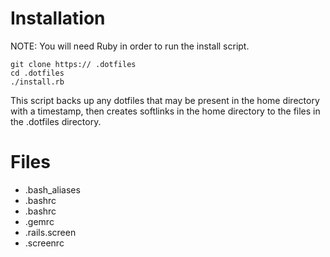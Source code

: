 # Installation

NOTE: You will need Ruby in order to run the install script.

    git clone https:// .dotfiles
    cd .dotfiles
    ./install.rb

This script backs up any dotfiles that may be present in the home directory with a timestamp, then creates softlinks in the home directory to the files in the .dotfiles directory.

# Files

- .bash_aliases
- .bashrc
- .bashrc
- .gemrc
- .rails.screen
- .screenrc

